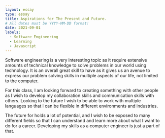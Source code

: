 ```yaml
---
layout: essay
type: essay
title: Aspirations for The Present and Future.
# All dates must be YYYY-MM-DD format!
date: 2021-09-01
labels:
  - Software Engineering
  - Learning
  - Javascript
---
```


Software engineering is a very interesting topic as it require extensive amounts of technical knowledge to solve problems in our world using technology. It is an overall great skill to have as it gives us an avenue to express our problem solving skills in multiple aspects of our life, not limited to the computer. 

For this class, I am looking forward to creating something with other people as I wish to develop my collaboration skills and communication skills with others. Looking to the future I wish to be able to work with multiple languages so that I can be flexible in different environments and industries.

The future for holds a lot of potential, and I wish to be exposed to many different fields so that I can understand and learn more about what I want to do for a career. Developing my skills as a computer engineer is just a part of that. 
